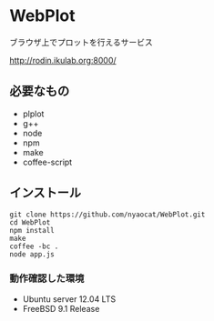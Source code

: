 WebPlot
==============

ブラウザ上でプロットを行えるサービス

http://rodin.ikulab.org:8000/



## 必要なもの

* plplot
* g++
* node
* npm
* make
* coffee-script

## インストール
    git clone https://github.com/nyaocat/WebPlot.git
    cd WebPlot
    npm install
    make
    coffee -bc .
    node app.js

### 動作確認した環境

* Ubuntu server 12.04 LTS
* FreeBSD 9.1 Release
